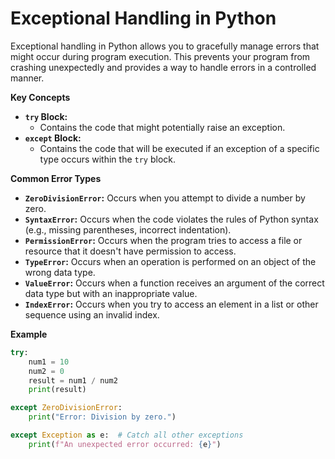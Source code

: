 # Exceptional Handling in Python

Exceptional handling in Python allows you to gracefully manage errors that might occur during program execution. This prevents your program from crashing unexpectedly and provides a way to handle errors in a controlled manner.

**Key Concepts**

* **`try` Block:**
    - Contains the code that might potentially raise an exception.
* **`except` Block:**
    - Contains the code that will be executed if an exception of a specific type occurs within the `try` block.

**Common Error Types**

* **`ZeroDivisionError`:** Occurs when you attempt to divide a number by zero.
* **`SyntaxError`:** Occurs when the code violates the rules of Python syntax (e.g., missing parentheses, incorrect indentation).
* **`PermissionError`:** Occurs when the program tries to access a file or resource that it doesn't have permission to access.
* **`TypeError`:** Occurs when an operation is performed on an object of the wrong data type.
* **`ValueError`:** Occurs when a function receives an argument of the correct data type but with an inappropriate value.
* **`IndexError`:** Occurs when you try to access an element in a list or other sequence using an invalid index.

**Example**

```python
try:
    num1 = 10
    num2 = 0
    result = num1 / num2
    print(result)

except ZeroDivisionError:
    print("Error: Division by zero.")

except Exception as e:  # Catch all other exceptions
    print(f"An unexpected error occurred: {e}")